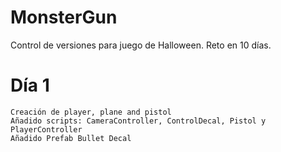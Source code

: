 # MonsterGun

Control de versiones para juego de Halloween. Reto en 10 días.

# Día 1
```
Creación de player, plane and pistol
Añadido scripts: CameraController, ControlDecal, Pistol y PlayerController
Añadido Prefab Bullet Decal
```

